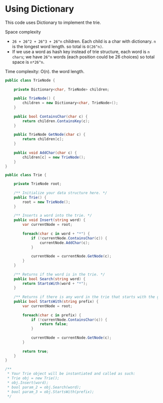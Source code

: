
# Using Dictionary
This code uses Dictionary to implement the trie. 

Space complexity

* `26 + 26^2 + 26^3 + 26^n` children. Each child is a char with dictionary. `n` is the longest word length. so total is `O(26^n)`. 
* If we use a word as hash key instead of trie structure, each word is `n chars`; we have `26^n` words (each position could be 26 choices) so total space is `n*26^n`.

Time complexity: O(n). the word length.

```csharp
public class TrieNode {
    
    private Dictionary<char, TrieNode> children;
    
    public TrieNode() {
        children = new Dictionary<char, TrieNode>();
    }
    
    public bool ContainsChar(char c) {
        return children.ContainsKey(c);
    }
    
    public TrieNode GetNode(char c) {
        return children[c];
    }
    
    public void AddChar(char c) {
        children[c] = new TrieNode();
    }        
}

public class Trie {

    private TrieNode root;
    
    /** Initialize your data structure here. */
    public Trie() {
        root = new TrieNode();
    }
    
    /** Inserts a word into the trie. */
    public void Insert(string word) {
        var currentNode = root;
        
        foreach(char c in word + "*") {
            if (!currentNode.ContainsChar(c)) {
                currentNode.AddChar(c);
            }
            
            currentNode = currentNode.GetNode(c);
        }
    }
    
    /** Returns if the word is in the trie. */
    public bool Search(string word) {
        return StartsWith(word + "*");
    }
    
    /** Returns if there is any word in the trie that starts with the given prefix. */
    public bool StartsWith(string prefix) {
        var currentNode = root;
        
        foreach(char c in prefix) {
            if (!currentNode.ContainsChar(c)) {
                return false;
            }
            
            currentNode = currentNode.GetNode(c);
        }
        
        return true;
    }
}

/**
 * Your Trie object will be instantiated and called as such:
 * Trie obj = new Trie();
 * obj.Insert(word);
 * bool param_2 = obj.Search(word);
 * bool param_3 = obj.StartsWith(prefix);
 */
```
